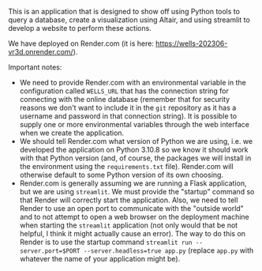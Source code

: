 This is an application that is designed to show off using Python tools to query a database, create a visualization using Altair, and using streamlit to develop a website to perform these actions.  

We have deployed on Render.com (it is here: https://wells-202306-vr3d.onrender.com/). 

Important notes:  
*  We need to provide Render.com with an environmental variable in the configuration called `WELLS_URL` that has the connection string for connecting with the online database (remember that for security reasons we don't want to include it in the `git` repository as it has a username and password in that connection string).  It is possible to supply one or more environmental variables through the web interface when we create the application.
*  We should tell Render.com what version of Python we are using, i.e. we developed the application on Python 3.10.8 so we know it should work with that Python version (and, of course, the packages we will install in the environment using the `requirements.txt` file).  Render.com will otherwise default to some Python version of its own choosing.  
*  Render.com is generally assuming we are running a Flask application, but we are using `streamlit`.  We must provide the "startup" command so that Render will correctly start the application.  Also, we need to tell Render to use an open port to communicate with the "outside world" and to not attempt to open a web browser on the deployment machine when starting the `streamlit` application (not only would that be not helpful, I think it might actually cause an error).  The way to do this on Render is to use the startup command `streamlit run --server.port=$PORT --server.headless=true app.py` (replace `app.py` with whatever the name of your application might be).  

